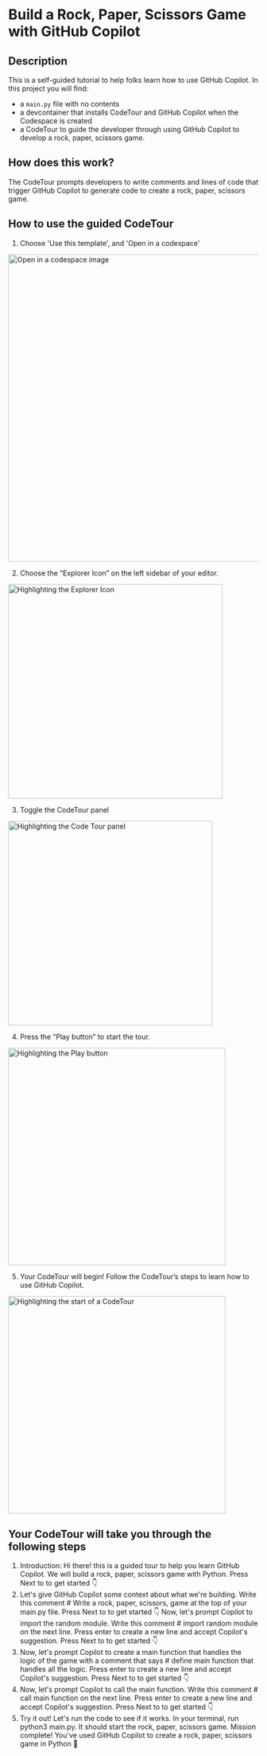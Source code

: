 # Build a Rock, Paper, Scissors Game with GitHub Copilot

## Description
This is a self-guided tutorial to help folks learn how to use GitHub Copilot. In this project you will find: 
* a `main.py` file with no contents
* a devcontainer that installs CodeTour and GitHub Copilot when the Codespace is created
* a CodeTour to guide the developer through using GitHub Copilot to develop a rock, paper, scissors game. 

## How does this work?
The CodeTour prompts developers to write comments and lines of code that trigger GitHub Copilot to generate code to create a rock, paper, scissors game.

## How to use the guided CodeTour

1. Choose 'Use this template', and 'Open in a codespace'

<img width="618" alt="Open in a codespace image" src="https://user-images.githubusercontent.com/22990146/222702705-3b6a58e5-bde4-4197-8372-056629d87006.png">

2. Choose the “Explorer Icon” on the left sidebar of your editor.

<img width="431" alt="Highlighting the Explorer Icon" src="https://user-images.githubusercontent.com/22990146/222706773-ad2fcb4f-5346-4bcc-995f-88c1ceec8083.png">

3. Toggle the CodeTour panel

<img width="411" alt="Highlighting the Code Tour panel" src="https://user-images.githubusercontent.com/22990146/222707067-f03533f9-3625-4597-a201-1d17b76f112a.png">

4. Press the “Play button” to start the tour.

<img width="437" alt="Highlighting the Play button" src="https://user-images.githubusercontent.com/22990146/222708745-53e644aa-dc2b-44d0-8484-ac335847e14d.png">

5. Your CodeTour will begin! Follow the CodeTour’s steps to learn how to use GitHub Copilot.

<img width="437" alt="Highlighting the start of a CodeTour" src="https://user-images.githubusercontent.com/22990146/222709106-ebdfe7c2-e198-4e76-8be4-cdd592453b6a.png">

## Your CodeTour will take you through the following steps
1. Introduction: Hi there! this is a guided tour to help you learn GitHub Copilot. We will build a rock, paper, scissors game with Python. Press Next to to get started 👇
2. Let's give GitHub Copilot some context about what we're building. Write this comment # Write a rock, paper, scissors, game at the top of your main.py file. Press Next to to get started 👇
Now, let's prompt Copilot to import the random module. Write this comment # import random module on the next line. Press enter to create a new line and accept Copilot's suggestion. Press Next to to get started 👇
3. Now, let's prompt Copilot to create a main function that handles the logic of the game with a comment that says # define main function that handles all the logic. Press enter to create a new line and accept Copilot's suggestion. Press Next to to get started 👇
4. Now, let's prompt Copilot to call the main function. Write this comment # call main function on the next line. Press enter to create a new line and accept Copilot's suggestion. Press Next to to get started 👇
5. Try it out! Let's run the code to see if it works. In your terminal, run python3 main.py. It should start the rock, paper, scissors game. Mission complete! You've used GitHub Copilot to create a rock, paper, scissors game in Python 🎉
